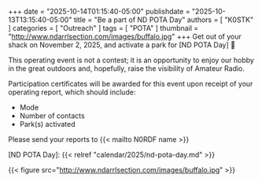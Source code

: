 +++
date = "2025-10-14T01:15:40-05:00"
publishdate = "2025-10-13T13:15:40-05:00"
title = "Be a part of ND POTA Day"
authors = [ "K0STK" ]
categories = [ "Outreach" ]
tags = [ "POTA" ]
thumbnail = "http://www.ndarrlsection.com/images/buffalo.jpg"
+++
Get out of your shack on November 2, 2025, and activate a park for
[ND POTA Day] :compass:

This operating event is not a contest; it is an opportunity to enjoy our hobby
in the great outdoors and, hopefully, raise the visibility of Amateur Radio.
<!--more-->

Participation certificates will be awarded for this event upon receipt of your
operating report, which should include:

* Mode
* Number of contacts
* Park(s) activated

Please send your reports to {{< mailto N0RDF name >}}

[ND POTA Day]: {{< relref "calendar/2025/nd-pota-day.md" >}}

{{< figure src="http://www.ndarrlsection.com/images/buffalo.jpg" >}}
